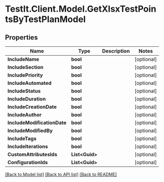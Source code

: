 # TestIt.Client.Model.GetXlsxTestPointsByTestPlanModel

## Properties

Name | Type | Description | Notes
------------ | ------------- | ------------- | -------------
**IncludeName** | **bool** |  | [optional] 
**IncludeSection** | **bool** |  | [optional] 
**IncludePriority** | **bool** |  | [optional] 
**IncludeAutomated** | **bool** |  | [optional] 
**IncludeStatus** | **bool** |  | [optional] 
**IncludeDuration** | **bool** |  | [optional] 
**IncludeCreationDate** | **bool** |  | [optional] 
**IncludeAuthor** | **bool** |  | [optional] 
**IncludeModificationDate** | **bool** |  | [optional] 
**IncludeModifiedBy** | **bool** |  | [optional] 
**IncludeTags** | **bool** |  | [optional] 
**IncludeIterations** | **bool** |  | [optional] 
**CustomAttributesIds** | **List&lt;Guid&gt;** |  | [optional] 
**ConfigurationIds** | **List&lt;Guid&gt;** |  | [optional] 

[[Back to Model list]](../README.md#documentation-for-models) [[Back to API list]](../README.md#documentation-for-api-endpoints) [[Back to README]](../README.md)

